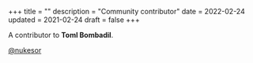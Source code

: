 +++
title = ""
description = "Community contributor"
date = 2022-02-24
updated = 2021-02-24
draft = false
+++

A contributor to **Toml Bombadil**.

[@nukesor](https://github.com/nukesor)
